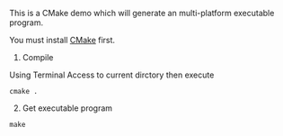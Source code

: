 This is a CMake demo which will generate an multi-platform executable program.

You must install [CMake](https://cmake.org/) first.


1. Compile 

Using Terminal Access to current dirctory then execute 


`cmake .`

2. Get executable program

`make`

